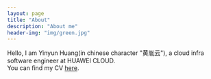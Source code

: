 ```yaml
---
layout: page
title: "About"
description: "About me" 
header-img: "img/green.jpg"
---
```


Hello, I am Yinyun Huang(in chinese character "黄胤云"), a cloud infra software engineer at HUAWEI CLOUD.<br>
You can find my CV [here]().